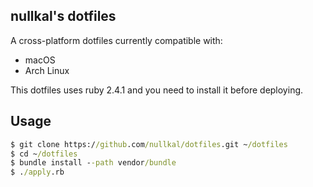 nullkal's dotfiles
----

A cross-platform dotfiles currently compatible with:

* macOS
* Arch Linux

This dotfiles uses ruby 2.4.1 and you need to install it before deploying.

## Usage

```cmd
$ git clone https://github.com/nullkal/dotfiles.git ~/dotfiles
$ cd ~/dotfiles
$ bundle install --path vendor/bundle
$ ./apply.rb
```
